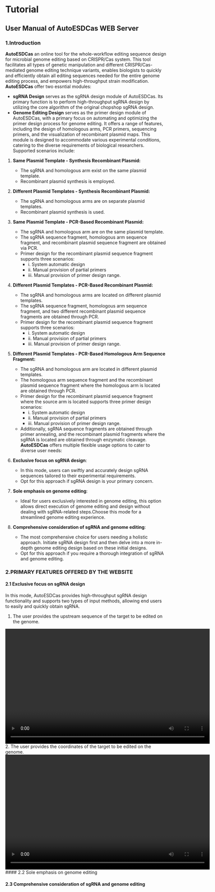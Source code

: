 # Tutorial
## User Manual of AutoESDCas WEB Server

### 1.Introduction
**AutoESDCas** an online tool for the whole-workflow editing sequence design for microbial genome editing based on CRISPR/Cas system. This tool facilitates all types of genetic manipulation and different CRISPR/Cas-mediated genome editing technique variants, enables biologists to quickly and efficiently obtain all editing sequences needed for the entire genome editing process, and empowers high-throughput strain modification. **AutoESDCas** offer two essntial modules:
- **sgRNA Design** serves as the sgRNA design module of AutoESDCas. Its primary function is to perform high-throughput sgRNA design by utilizing the core algorithm of the original chopshop sgRNA design.
- **Genome Editing Design** serves as the primer design module of AutoESDCas, with a primary focus on automating and optimizing the primer design process for genome editing. It offers a range of features, including the design of homologous arms, PCR primers, sequencing primers, and the visualization of recombinant plasmid maps. This module is designed to accommodate various experimental conditions, catering to the diverse requirements of biological researchers.
Supported scenarios include:
1. **Same Plasmid Template - Synthesis Recombinant Plasmid:**
   - The sgRNA and homologous arm exist on the same plasmid template.
   - Recombinant plasmid synthesis is employed.

1. **Different Plasmid Templates - Synthesis Recombinant Plasmid:**
   - The sgRNA and homologous arms are on separate plasmid templates.
   - Recombinant plasmid synthesis is used.

3. **Same Plasmid Template - PCR-Based Recombinant Plasmid:**
   - The sgRNA and homologous arm are on the same plasmid template.
   - The sgRNA sequence fragment, homologous arm sequence fragment, and recombinant plasmid sequence fragment are obtained via PCR.
   - Primer design for the recombinant plasmid sequence fragment supports three scenarios:
     - i. System automatic design
     - ii. Manual provision of partial primers
     - iii. Manual provision of primer design range.

4. **Different Plasmid Templates - PCR-Based Recombinant Plasmid:**
   - The sgRNA and homologous arms are located on different plasmid templates.
   - The sgRNA sequence fragment, homologous arm sequence fragment, and two different recombinant plasmid sequence fragments are obtained through PCR.
   - Primer design for the recombinant plasmid sequence fragment supports three scenarios:
     - i. System automatic design
     - ii. Manual provision of partial primers
     - iii. Manual provision of primer design range.

5. **Different Plasmid Templates - PCR-Based Homologous Arm Sequence Fragment:**
   - The sgRNA and homologous arm are located in different plasmid templates.
   - The homologous arm sequence fragment and the recombinant plasmid sequence fragment where the homologous arm is located are obtained through PCR.
   - Primer design for the recombinant plasmid sequence fragment where the source arm is located supports three primer design scenarios:
     - i. System automatic design
     - ii. Manual provision of partial primers
     - iii. Manual provision of primer design range.
   - Additionally, sgRNA sequence fragments are obtained through primer annealing, and the recombinant plasmid fragments where the sgRNA is located are obtained through enzymatic cleavage.
**AutoESDCas** offers multiple flexible usage options to cater to diverse user needs:
1. **Exclusive focus on sgRNA design**:
    - In this mode, users can swiftly and accurately design sgRNA sequences tailored to their experimental requirements.
    - Opt for this approach if sgRNA design is your primary concern.
2. **Sole emphasis on genome editing**:  
    - Ideal for users exclusively interested in genome editing, this option allows direct execution of genome editing and design without dealing with sgRNA-related steps.Choose this mode for a streamlined genome editing experience.
3. **Comprehensive consideration of sgRNA and genome editing**:
    - The most comprehensive choice for users needing a holistic approach. Initiate sgRNA design first and then delve into a more in-depth genome editing design based on these initial designs.
    - Opt for this approach if you require a thorough integration of sgRNA and genome editing.



### 2.PRIMARY FEATURES OFFERED BY THE WEBSITE

#### 2.1 Exclusive focus on sgRNA design
In this mode, AutoESDCas provides high-throughput sgRNA design functionality and supports two types of input methods, allowing end users to easily and quickly obtain sgRNA.
1. The user provides the upstream sequence of the target to be edited on the genome.
<video width="640" height="360" controls>
        Video: [sgRNA Design](./video/only_sgRNA_1.mp4)
        Fig.1 sgRNA design 1.
</video>
    2. The user provides the coordinates of the target to be edited on the genome.
<video width="640" height="360" controls>
        Video: [sgRNA Design](./video/only_sgRNA_2.mp4)
        Fig.2 sgRNA design 2.
</video>  
#### 2.2 Sole emphasis on genome editing


#### 2.3 Comprehensive consideration of sgRNA and genome editing
